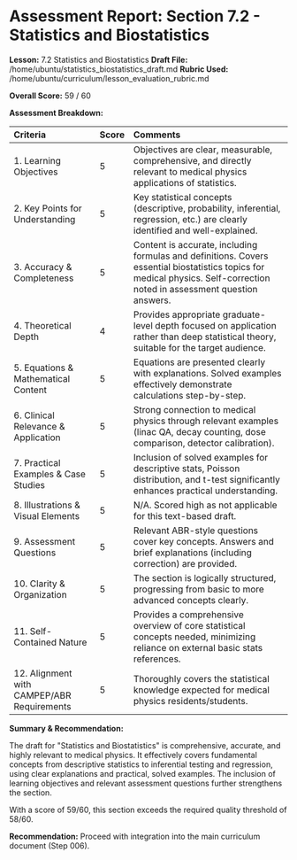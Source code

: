 # Assessment Report: Section 7.2 - Statistics and Biostatistics

**Lesson:** 7.2 Statistics and Biostatistics
**Draft File:** /home/ubuntu/statistics_biostatistics_draft.md
**Rubric Used:** /home/ubuntu/curriculum/lesson_evaluation_rubric.md

**Overall Score:** 59 / 60

**Assessment Breakdown:**

| Criteria                             | Score | Comments |
| :----------------------------------- | :---- | :------- |
| 1. Learning Objectives           | 5     | Objectives are clear, measurable, comprehensive, and directly relevant to medical physics applications of statistics. |
| 2. Key Points for Understanding  | 5     | Key statistical concepts (descriptive, probability, inferential, regression, etc.) are clearly identified and well-explained. |
| 3. Accuracy & Completeness       | 5     | Content is accurate, including formulas and definitions. Covers essential biostatistics topics for medical physics. Self-correction noted in assessment question answers. |
| 4. Theoretical Depth             | 4     | Provides appropriate graduate-level depth focused on application rather than deep statistical theory, suitable for the target audience. |
| 5. Equations & Mathematical Content | 5     | Equations are presented clearly with explanations. Solved examples effectively demonstrate calculations step-by-step. |
| 6. Clinical Relevance & Application | 5     | Strong connection to medical physics through relevant examples (linac QA, decay counting, dose comparison, detector calibration). |
| 7. Practical Examples & Case Studies | 5     | Inclusion of solved examples for descriptive stats, Poisson distribution, and t-test significantly enhances practical understanding. |
| 8. Illustrations & Visual Elements | 5     | N/A. Scored high as not applicable for this text-based draft. |
| 9. Assessment Questions          | 5     | Relevant ABR-style questions cover key concepts. Answers and brief explanations (including correction) are provided. |
| 10. Clarity & Organization        | 5     | The section is logically structured, progressing from basic to more advanced concepts clearly. |
| 11. Self-Contained Nature         | 5     | Provides a comprehensive overview of core statistical concepts needed, minimizing reliance on external basic stats references. |
| 12. Alignment with CAMPEP/ABR Requirements | 5     | Thoroughly covers the statistical knowledge expected for medical physics residents/students. |

**Summary & Recommendation:**

The draft for "Statistics and Biostatistics" is comprehensive, accurate, and highly relevant to medical physics. It effectively covers fundamental concepts from descriptive statistics to inferential testing and regression, using clear explanations and practical, solved examples. The inclusion of learning objectives and relevant assessment questions further strengthens the section.

With a score of 59/60, this section exceeds the required quality threshold of 58/60.

**Recommendation:** Proceed with integration into the main curriculum document (Step 006).
